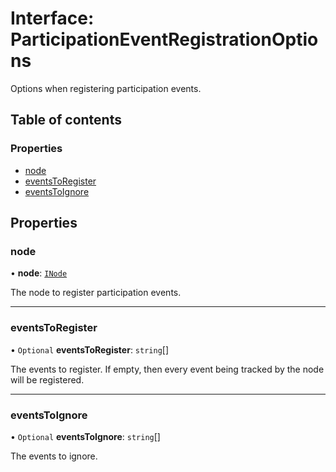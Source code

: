# Interface: ParticipationEventRegistrationOptions

Options when registering participation events.

## Table of contents

### Properties

- [node](ParticipationEventRegistrationOptions.md#node)
- [eventsToRegister](ParticipationEventRegistrationOptions.md#eventstoregister)
- [eventsToIgnore](ParticipationEventRegistrationOptions.md#eventstoignore)

## Properties

### node

• **node**: [`INode`](INode.md)

The node to register participation events.

___

### eventsToRegister

• `Optional` **eventsToRegister**: `string`[]

The events to register.
If empty, then every event being tracked by the node will be registered.

___

### eventsToIgnore

• `Optional` **eventsToIgnore**: `string`[]

The events to ignore.
